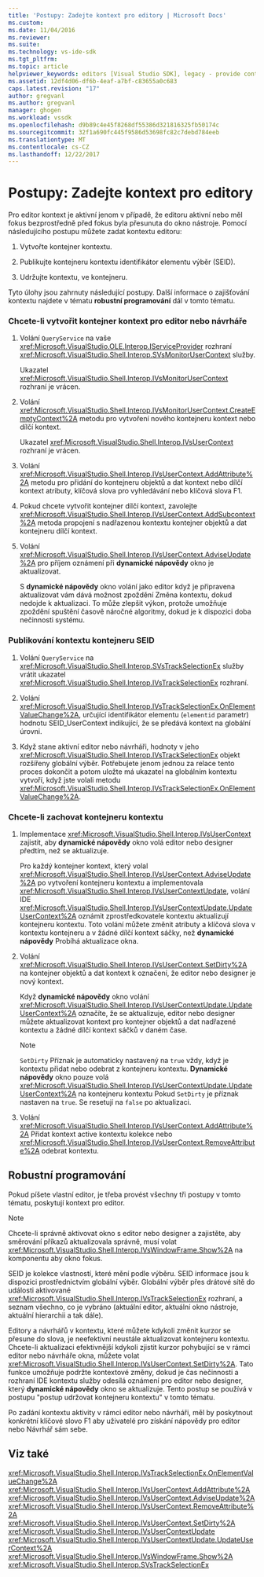 ```yaml
---
title: 'Postupy: Zadejte kontext pro editory | Microsoft Docs'
ms.custom: 
ms.date: 11/04/2016
ms.reviewer: 
ms.suite: 
ms.technology: vs-ide-sdk
ms.tgt_pltfrm: 
ms.topic: article
helpviewer_keywords: editors [Visual Studio SDK], legacy - provide context
ms.assetid: 12df4d06-df6b-4eaf-a7bf-c83655a0c683
caps.latest.revision: "17"
author: gregvanl
ms.author: gregvanl
manager: ghogen
ms.workload: vssdk
ms.openlocfilehash: d9b89c4e45f8268df55386d321816325fb50174c
ms.sourcegitcommit: 32f1a690fc445f9586d53698fc82c7debd784eeb
ms.translationtype: MT
ms.contentlocale: cs-CZ
ms.lasthandoff: 12/22/2017
---
```

# <a name="how-to-provide-context-for-editors"></a>Postupy: Zadejte kontext pro editory
Pro editor kontext je aktivní jenom v případě, že editoru aktivní nebo měl fokus bezprostředně před fokus byla přesunuta do okno nástroje. Pomocí následujícího postupu můžete zadat kontextu editoru:  
  
1.  Vytvořte kontejner kontextu.  
  
2.  Publikujte kontejneru kontextu identifikátor elementu výběr (SEID).  
  
3.  Udržujte kontextu, ve kontejneru.  
  
 Tyto úlohy jsou zahrnuty následující postupy. Další informace o zajišťování kontextu najdete v tématu **robustní programování** dál v tomto tématu.  
  
### <a name="to-create-a-context-bag-for-an-editor-or-a-designer"></a>Chcete-li vytvořit kontejner kontext pro editor nebo návrháře  
  
1.  Volání `QueryService` na vaše <xref:Microsoft.VisualStudio.OLE.Interop.IServiceProvider> rozhraní <xref:Microsoft.VisualStudio.Shell.Interop.SVsMonitorUserContext> služby.  
  
     Ukazatel <xref:Microsoft.VisualStudio.Shell.Interop.IVsMonitorUserContext> rozhraní je vrácen.  
  
2.  Volání <xref:Microsoft.VisualStudio.Shell.Interop.IVsMonitorUserContext.CreateEmptyContext%2A> metodu pro vytvoření nového kontejneru kontext nebo dílčí kontext.  
  
     Ukazatel <xref:Microsoft.VisualStudio.Shell.Interop.IVsUserContext> rozhraní je vrácen.  
  
3.  Volání <xref:Microsoft.VisualStudio.Shell.Interop.IVsUserContext.AddAttribute%2A> metodu pro přidání do kontejneru objektů a dat kontext nebo dílčí kontext atributy, klíčová slova pro vyhledávání nebo klíčová slova F1.  
  
4.  Pokud chcete vytvořit kontejner dílčí kontext, zavolejte <xref:Microsoft.VisualStudio.Shell.Interop.IVsUserContext.AddSubcontext%2A> metoda propojení s nadřazenou kontextu kontejner objektů a dat kontejneru dílčí kontext.  
  
5.  Volání <xref:Microsoft.VisualStudio.Shell.Interop.IVsUserContext.AdviseUpdate%2A> pro příjem oznámení při **dynamické nápovědy** okno je aktualizovat.  
  
     S **dynamické nápovědy** okno volání jako editor když je připravena aktualizovat vám dává možnost zpoždění Změna kontextu, dokud nedojde k aktualizaci. To může zlepšit výkon, protože umožňuje zpoždění spuštění časově náročné algoritmy, dokud je k dispozici doba nečinnosti systému.  
  
### <a name="to-publish-the-context-bag-to-the-seid"></a>Publikování kontextu kontejneru SEID  
  
1.  Volání `QueryService` na <xref:Microsoft.VisualStudio.Shell.Interop.SVsTrackSelectionEx> služby vrátit ukazatel <xref:Microsoft.VisualStudio.Shell.Interop.IVsTrackSelectionEx> rozhraní.  
  
2.  Volání <xref:Microsoft.VisualStudio.Shell.Interop.IVsTrackSelectionEx.OnElementValueChange%2A>, určující identifikátor elementu (`elementid` parametr) hodnotu SEID_UserContext indikující, že se předává kontext na globální úrovni.  
  
3.  Když stane aktivní editor nebo návrháři, hodnoty v jeho <xref:Microsoft.VisualStudio.Shell.Interop.IVsTrackSelectionEx> objekt rozšířeny globální výběr. Potřebujete jenom jednou za relace tento proces dokončit a potom uložte má ukazatel na globálním kontextu vytvoří, když jste volali metodu <xref:Microsoft.VisualStudio.Shell.Interop.IVsTrackSelectionEx.OnElementValueChange%2A>.  
  
### <a name="to-maintain-the-context-bag"></a>Chcete-li zachovat kontejneru kontextu  
  
1.  Implementace <xref:Microsoft.VisualStudio.Shell.Interop.IVsUserContext> zajistit, aby **dynamické nápovědy** okno volá editor nebo designer předtím, než se aktualizuje.  
  
     Pro každý kontejner kontext, který volal <xref:Microsoft.VisualStudio.Shell.Interop.IVsUserContext.AdviseUpdate%2A> po vytvoření kontejneru kontextu a implementovala <xref:Microsoft.VisualStudio.Shell.Interop.IVsUserContextUpdate>, volání IDE <xref:Microsoft.VisualStudio.Shell.Interop.IVsUserContextUpdate.UpdateUserContext%2A> oznámit zprostředkovatele kontextu aktualizují kontejneru kontextu. Toto volání můžete změnit atributy a klíčová slova v kontextu kontejneru a v žádné dílčí kontext sáčky, než **dynamické nápovědy** Probíhá aktualizace okna.  
  
2.  Volání <xref:Microsoft.VisualStudio.Shell.Interop.IVsUserContext.SetDirty%2A> na kontejner objektů a dat kontext k označení, že editor nebo designer je nový kontext.  
  
     Když **dynamické nápovědy** okno volání <xref:Microsoft.VisualStudio.Shell.Interop.IVsUserContextUpdate.UpdateUserContext%2A> označíte, že se aktualizuje, editor nebo designer můžete aktualizovat kontext pro kontejner objektů a dat nadřazené kontextu a žádné dílčí kontext sáčků v daném čase.  
  
    > [!NOTE]
    >  `SetDirty` Příznak je automaticky nastavený na `true` vždy, když je kontextu přidat nebo odebrat z kontejneru kontextu. **Dynamické nápovědy** okno pouze volá <xref:Microsoft.VisualStudio.Shell.Interop.IVsUserContextUpdate.UpdateUserContext%2A> na kontejneru kontextu Pokud `SetDirty` je příznak nastaven na `true`. Se resetují na `false` po aktualizaci.  
  
3.  Volání <xref:Microsoft.VisualStudio.Shell.Interop.IVsUserContext.AddAttribute%2A> Přidat kontext active kontextu kolekce nebo <xref:Microsoft.VisualStudio.Shell.Interop.IVsUserContext.RemoveAttribute%2A> odebrat kontextu.  
  
## <a name="robust-programming"></a>Robustní programování  
 Pokud píšete vlastní editor, je třeba provést všechny tři postupy v tomto tématu, poskytují kontext pro editor.  
  
> [!NOTE]
>  Chcete-li správně aktivovat okno s editor nebo designer a zajistěte, aby směrování příkazů aktualizovala správně, musí volat <xref:Microsoft.VisualStudio.Shell.Interop.IVsWindowFrame.Show%2A> na komponentu aby okno fokus.  
  
 SEID je kolekce vlastností, které mění podle výběru. SEID informace jsou k dispozici prostřednictvím globální výběr. Globální výběr přes drátové sítě do události aktivované <xref:Microsoft.VisualStudio.Shell.Interop.IVsTrackSelectionEx> rozhraní, a seznam všechno, co je vybráno (aktuální editor, aktuální okno nástroje, aktuální hierarchii a tak dále).  
  
 Editory a návrhářů v kontextu, které můžete kdykoli změnit kurzor se přesune do slova, je neefektivní neustále aktualizovat kontejneru kontextu. Chcete-li aktualizaci efektivnější kdykoli zjistit kurzor pohybující se v rámci editor nebo návrháře okna, můžete volat <xref:Microsoft.VisualStudio.Shell.Interop.IVsUserContext.SetDirty%2A>. Tato funkce umožňuje podržte kontextové změny, dokud je čas nečinnosti a rozhraní IDE kontextu služby odesílá oznámení pro editor nebo designer, který **dynamické nápovědy** okno se aktualizuje. Tento postup se používá v postupu "postup udržovat kontejneru kontextu" v tomto tématu.  
  
 Po zadání kontextu aktivity v rámci editor nebo návrháři, měl by poskytnout konkrétní klíčové slovo F1 aby uživatelé pro získání nápovědy pro editor nebo Návrhář sám sebe.  
  
## <a name="see-also"></a>Viz také  
 <xref:Microsoft.VisualStudio.Shell.Interop.IVsTrackSelectionEx.OnElementValueChange%2A>   
 <xref:Microsoft.VisualStudio.Shell.Interop.IVsUserContext.AddAttribute%2A>   
 <xref:Microsoft.VisualStudio.Shell.Interop.IVsUserContext.AdviseUpdate%2A>   
 <xref:Microsoft.VisualStudio.Shell.Interop.IVsUserContext.RemoveAttribute%2A>   
 <xref:Microsoft.VisualStudio.Shell.Interop.IVsUserContext.SetDirty%2A>   
 <xref:Microsoft.VisualStudio.Shell.Interop.IVsUserContextUpdate>   
 <xref:Microsoft.VisualStudio.Shell.Interop.IVsUserContextUpdate.UpdateUserContext%2A>   
 <xref:Microsoft.VisualStudio.Shell.Interop.IVsWindowFrame.Show%2A>   
 <xref:Microsoft.VisualStudio.Shell.Interop.SVsTrackSelectionEx>
